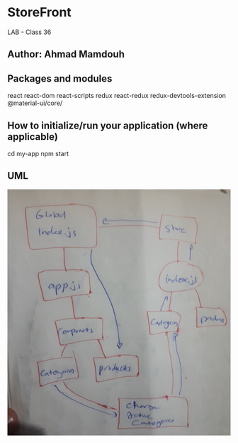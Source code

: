 # StoreFront
LAB - Class 36

## Author: Ahmad Mamdouh 

## Packages and modules
react
react-dom
react-scripts
redux
react-redux
redux-devtools-extension
@material-ui/core/

## How to initialize/run your application (where applicable)
cd my-app
npm start 
## UML

![](assest/umlredux.jpg)
